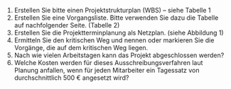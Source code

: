 1. Erstellen Sie bitte einen Projektstrukturplan (WBS) – siehe Tabelle 1
2. Erstellen Sie eine Vorgangsliste. Bitte verwenden Sie dazu die Tabelle auf nachfolgender
Seite. (Tabelle 2)
3. Erstellen Sie die Projektterminplanung als Netzplan. (siehe Abbildung 1)
4. Ermitteln Sie den kritischen Weg und nennen oder markieren Sie die Vorgänge, die auf dem
kritischen Weg liegen.
5. Nach wie vielen Arbeitstagen kann das Projekt abgeschlossen werden?
6. Welche Kosten werden für dieses Ausschreibungsverfahren laut Planung anfallen, wenn für
jeden Mitarbeiter ein Tagessatz von durchschnittlich 500 € angesetzt wird?
